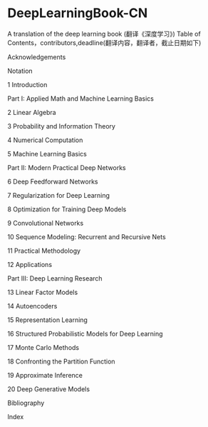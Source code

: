 # DeepLearningBook-CN
A translation of the deep learning book (翻译《深度学习》)
Table of Contents，contributors,deadline(翻译内容，翻译者，截止日期如下)

Acknowledgements

Notation

1 Introduction

Part I: Applied Math and Machine Learning Basics

2 Linear Algebra

3 Probability and Information Theory

4 Numerical Computation

5 Machine Learning Basics

Part II: Modern Practical Deep Networks

6 Deep Feedforward Networks

7 Regularization for Deep Learning

8 Optimization for Training Deep Models

9 Convolutional Networks

10 Sequence Modeling: Recurrent and Recursive Nets

11 Practical Methodology

12 Applications

Part III: Deep Learning Research

13 Linear Factor Models

14 Autoencoders

15 Representation Learning

16 Structured Probabilistic Models for Deep Learning

17 Monte Carlo Methods

18 Confronting the Partition Function

19 Approximate Inference

20 Deep Generative Models

Bibliography

Index

